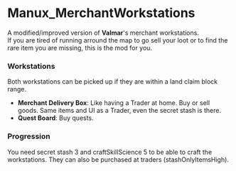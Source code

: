 <!--Read this in github to have all the visuals and formatting: https://github.com/manux32/7dtdSdxMods/tree/master/Manux_MerchantWorkstations-->
# Manux_MerchantWorkstations

A modified/improved version of **Valmar**'s merchant workstations.  
If you are tired of running arround the map to go sell your loot or to find the rare item you are missing, this is the mod for you.

### Workstations
Both workstations can be picked up if they are within a land claim block range.
- **Merchant Delivery Box**: Like having a Trader at home. Buy or sell goods. Same items and UI as a Trader, even the secret stash is there.
- **Quest Board**: Buy quests.  


### Progression
You need secret stash 3 and craftSkillScience 5 to be able to craft the workstations. They can also be purchased at traders (stashOnlyItemsHigh).
